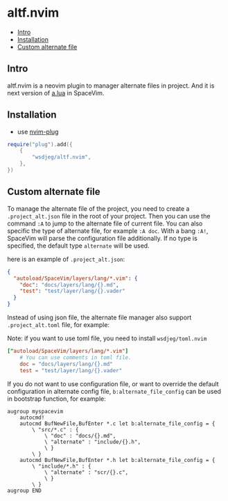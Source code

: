 # altf.nvim

<!-- vim-markdown-toc GFM -->

- [Intro](#intro)
- [Installation](#installation)
- [Custom alternate file](#custom-alternate-file)

<!-- vim-markdown-toc -->
## Intro

altf.nvim is a neovim plugin to manager alternate files in project.
And it is next version of [a.lua](https://github.com//wsdjeg/SpaceVim/blob/eed9d8f14951d9802665aa3429e449b71bb15a3a/lua/spacevim/plugin/a.lua#L1) in SpaceVim.

## Installation

- use [nvim-plug](https://github.com/wsdjeg/nvim-plug)

```lua
require("plug").add({
	{
		"wsdjeg/altf.nvim",
	},
})
```

## Custom alternate file

To manage the alternate file of the project, you need to create a `.project_alt.json` file
in the root of your project. Then you can use the command `:A` to jump to the alternate file of
current file. You can also specific the type of alternate file, for example `:A doc`.
With a bang `:A!`, SpaceVim will parse the configuration file additionally. If no type is specified,
the default type `alternate` will be used.

here is an example of `.project_alt.json`:

```json
{
  "autoload/SpaceVim/layers/lang/*.vim": {
    "doc": "docs/layers/lang/{}.md",
    "test": "test/layer/lang/{}.vader"
  }
}
```

Instead of using json file, the alternate file manager also support `.project_alt.toml` file, for example:

Note: if you want to use toml file, you need to install `wsdjeg/toml.nvim`

```toml
["autoload/SpaceVim/layers/lang/*.vim"]
    # You can use comments in toml file.
    doc = "docs/layers/lang/{}.md"
    test = "test/layer/lang/{}.vader"
```

If you do not want to use configuration file,
or want to override the default configuration in alternate config file, `b:alternate_file_config`
can be used in bootstrap function, for example:

```vim
augroup myspacevim
    autocmd!
    autocmd BufNewFile,BufEnter *.c let b:alternate_file_config = {
        \ "src/*.c" : {
            \ "doc" : "docs/{}.md",
            \ "alternate" : "include/{}.h",
            \ }
        \ }
    autocmd BufNewFile,BufEnter *.h let b:alternate_file_config = {
        \ "include/*.h" : {
            \ "alternate" : "scr/{}.c",
            \ }
        \ }
augroup END
```
